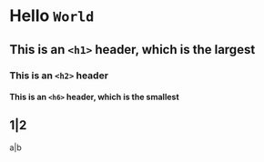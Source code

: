 # Hello `World`
## This is an `<h1>` header, which is the largest
### This is an `<h2>` header
#### This is an `<h6>` header, which is the smallest
1|2
--
a|b
